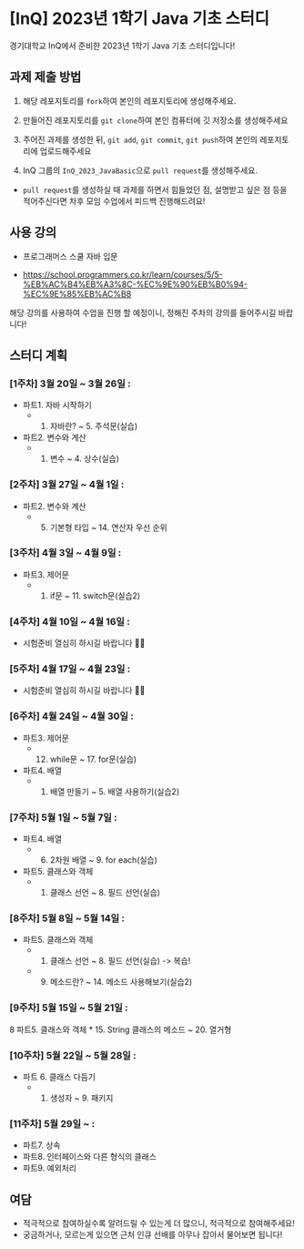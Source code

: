 # [InQ] 2023년 1학기 Java 기초 스터디

경기대학교 InQ에서 준비한 2023년 1학기 Java 기초 스터디입니다!

## 과제 제출 방법

1. 해당 레포지토리를 `fork`하여 본인의 레포지토리에 생성해주세요.

2. 만들어진 레포지토리를 `git clone`하여 본인 컴퓨터에 깃 저장소를 생성해주세요

3. 주어진 과제를 생성한 뒤, `git add`, `git commit`, `git push`하여 본인의 레포지토리에 업로드해주세요

4. InQ 그룹의 `InQ_2023_JavaBasic`으로 `pull request`를 생성해주세요.

- `pull request`를 생성하실 때 과제를 하면서 힘들었던 점, 설명받고 싶은 점 등을 적어주신다면 차후 모임 수업에서 피드백 진행해드려요!

## 사용 강의

- 프로그래머스 스쿨 자바 입문

- https://school.programmers.co.kr/learn/courses/5/5-%EB%AC%B4%EB%A3%8C-%EC%9E%90%EB%B0%94-%EC%9E%85%EB%AC%B8

해당 강의를 사용하여 수업을 진행 할 예정이니, 정해진 주차의 강의를 들어주시길 바랍니다!

## 스터디 계획

### [1주차] 3월 20일 ~ 3월 26일 :

* 파트1. 자바 시작하기
	* 1. 자바란? ~ 5. 주석문(실습)
* 파트2. 변수와 계산
	* 1. 변수 ~ 4. 상수(실습)

### [2주차] 3월 27일 ~ 4월 1일 :

* 파트2. 변수와 계산
	* 5. 기본형 타입 ~ 14. 연산자 우선 순위

### [3주차] 4월 3일 ~ 4월 9일 :

* 파트3. 제어문
	* 1. if문 ~ 11. switch문(실습2)

### [4주차] 4월 10일 ~ 4월 16일 :

- 시험준비 열심히 하시길 바랍니다 👋🏻

### [5주차] 4월 17일 ~ 4월 23일 :

- 시험준비 열심히 하시길 바랍니다 👋🏻

### [6주차] 4월 24일 ~ 4월 30일 :

* 파트3. 제어문
	* 12. while문 ~ 17. for문(실습)
* 파트4. 배열
	* 1. 배열 만들기 ~ 5. 배열 사용하기(실습2)

### [7주차] 5월 1일 ~ 5월 7일 :

* 파트4. 배열
	* 6. 2차원 배열 ~ 9. for each(실습)
* 파트5. 클래스와 객체
	* 1. 클래스 선언 ~ 8. 필드 선언(실습)

### [8주차] 5월 8일 ~ 5월 14일 :

* 파트5. 클래스와 객체
	* 1. 클래스 선언 ~ 8. 필드 선언(실습) -> 복습!
	* 9. 메소드란? ~ 14. 메소드 사용해보기(실습2)

### [9주차] 5월 15일 ~ 5월 21일 :

8 파트5. 클래스와 객체
	* 15. String 클래스의 메소드 ~ 20. 열거형

### [10주차] 5월 22일 ~ 5월 28일 :

* 파트 6. 클래스 다듬기
	* 1. 생성자 ~ 9. 패키지

### [11주차] 5월 29일 ~ :

- 파트7. 상속
- 파트8. 인터페이스와 다른 형식의 클래스
- 파트9. 예외처리

## 여담

- 적극적으로 참여하실수록 알려드릴 수 있는게 더 많으니, 적극적으로 참여해주세요!
- 궁금하거나, 모르는게 있으면 근처 인큐 선배를 아무나 잡아서 물어보면 됩니다!
